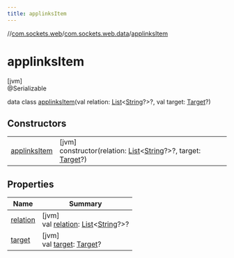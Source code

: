 ```yaml
---
title: applinksItem
---
```

//[com.sockets.web](../../../index.html)/[com.sockets.web.data](../index.html)/[applinksItem](index.html)



# applinksItem



[jvm]\
@Serializable



data class [applinksItem](index.html)(val relation: [List](https://kotlinlang.org/api/latest/jvm/stdlib/kotlin.collections/-list/index.html)&lt;[String](https://kotlinlang.org/api/latest/jvm/stdlib/kotlin/-string/index.html)?&gt;?, val target: [Target](../-target/index.html)?)



## Constructors


| | |
|---|---|
| [applinksItem](applinks-item.html) | [jvm]<br>constructor(relation: [List](https://kotlinlang.org/api/latest/jvm/stdlib/kotlin.collections/-list/index.html)&lt;[String](https://kotlinlang.org/api/latest/jvm/stdlib/kotlin/-string/index.html)?&gt;?, target: [Target](../-target/index.html)?) |


## Properties


| Name | Summary |
|---|---|
| [relation](relation.html) | [jvm]<br>val [relation](relation.html): [List](https://kotlinlang.org/api/latest/jvm/stdlib/kotlin.collections/-list/index.html)&lt;[String](https://kotlinlang.org/api/latest/jvm/stdlib/kotlin/-string/index.html)?&gt;? |
| [target](target.html) | [jvm]<br>val [target](target.html): [Target](../-target/index.html)? |

